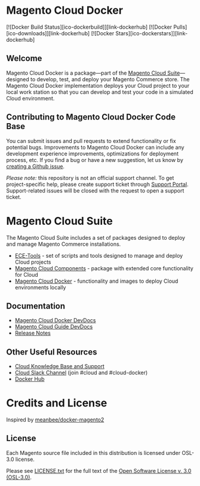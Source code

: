 # Magento Cloud Docker

[![Docker Build Status][ico-dockerbuild]][link-dockerhub]
[![Docker Pulls][ico-downloads]][link-dockerhub]
[![Docker Stars][ico-dockerstars]][link-dockerhub]

## Welcome
Magento Cloud Docker is a package—part of the [Magento Cloud Suite](#magento-cloud-suite)—designed to develop, test, and deploy your Magento Commerce store. The Magento Cloud Docker implementation deploys your Cloud project to your local work station so that you can develop and test your code in a simulated Cloud environment.

## Contributing to Magento Cloud Docker Code Base
You can submit issues and pull requests to extend functionality or fix potential bugs. Improvements to Magento Cloud Docker can include any development experience improvements, optimizations for deployment process, etc. If you find a bug or have a new suggestion, let us know by [creating a Github issue](https://github.com/magento/magento-cloud-docker/issues).

*Please note:* this repository is not an official support channel. To get project-specific help, please create support ticket through [Support Portal](https://support.magento.com). Support-related issues will be closed with the request to open a support ticket.

# Magento Cloud Suite
The Magento Cloud Suite includes a set of packages designed to deploy and manage Magento Commerce installations.
- [ECE-Tools](https://github.com/magento/ece-tools) - set of scripts and tools designed to manage and deploy Cloud projects
- [Magento Cloud Components](https://github.com/magento/magento-cloud-components) - package with extended core functionality for Cloud
- [Magento Cloud Docker](https://github.com/magento/magento-cloud-docker) - functionality and images to deploy Cloud environments locally

## Documentation
- [Magento Cloud Docker DevDocs](https://devdocs.magento.com/guides/v2.3/cloud/docker/docker-config.html)
- [Magento Cloud Guide DevDocs](https://devdocs.magento.com/guides/v2.3/cloud/bk-cloud.html)
- [Release Notes](https://github.com/magento/ece-tools/releases)

## Other Useful Resources
- [Cloud Knowledge Base and Support](https://support.magento.com)
- [Cloud Slack Channel](https://magentocommeng.slack.com) (join #cloud and #cloud-docker)
- [Docker Hub](https://hub.docker.com/r/magento/)

# Credits and License
Inspired by [meanbee/docker-magento2](https://github.com/meanbee/docker-magento2)

## License
Each Magento source file included in this distribution is licensed under OSL-3.0 license.

Please see [LICENSE.txt](https://github.com/magento/ece-tools/blob/develop/LICENSE.txt) for the full text of the [Open Software License v. 3.0 (OSL-3.0)](http://opensource.org/licenses/osl-3.0.php).
